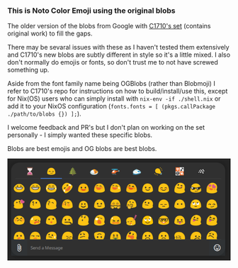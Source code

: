 
### This is Noto Color Emoji using the original blobs

The older version of the blobs from Google with [C1710's set](https://github.com/C1710/blobmoji) (contains original work) to fill the gaps.

There may be sevaral issues with these as I haven't tested them extensively and C1710's new blobs are subtly different in style so it's a little mixed. I also don't normally do emojis or fonts, so don't trust me to not have screwed something up. 

Aside from the font family name being OGBlobs (rather than Blobmoji) I refer to C1710's repo for instructions on how to build/install/use this, except for Nix(OS) users who can simply install with `nix-env -if ./shell.nix` or add it to your NixOS configuration (`fonts.fonts = [ (pkgs.callPackage ./path/to/blobs {}) ];`).

I welcome feedback and PR's but I don't plan on working on the set personally - I simply wanted these specific blobs.

Blobs are best emojis and OG blobs are best blobs.

![OGBlobs in Spectral](images/OGBlobs-in-Spectral.png)
